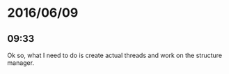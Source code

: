 # 2016/06/09

## 09:33

Ok so, what I need to do is create actual threads and work on the structure
manager.

